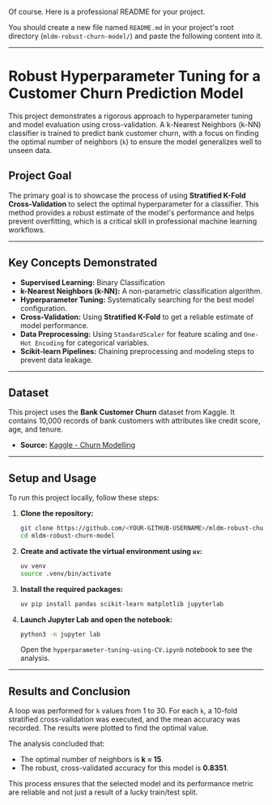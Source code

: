 Of course. Here is a professional README for your project.

You should create a new file named `README.md` in your project's root directory (`mldm-robust-churn-model/`) and paste the following content into it.

-----

# Robust Hyperparameter Tuning for a Customer Churn Prediction Model

This project demonstrates a rigorous approach to hyperparameter tuning and model evaluation using cross-validation. A k-Nearest Neighbors (k-NN) classifier is trained to predict bank customer churn, with a focus on finding the optimal number of neighbors (`k`) to ensure the model generalizes well to unseen data.

## Project Goal

The primary goal is to showcase the process of using **Stratified K-Fold Cross-Validation** to select the optimal hyperparameter for a classifier. This method provides a robust estimate of the model's performance and helps prevent overfitting, which is a critical skill in professional machine learning workflows.

-----

## Key Concepts Demonstrated

  * **Supervised Learning:** Binary Classification
  * **k-Nearest Neighbors (k-NN):** A non-parametric classification algorithm.
  * **Hyperparameter Tuning:** Systematically searching for the best model configuration.
  * **Cross-Validation:** Using **Stratified K-Fold** to get a reliable estimate of model performance.
  * **Data Preprocessing:** Using `StandardScaler` for feature scaling and `One-Hot Encoding` for categorical variables.
  * **Scikit-learn Pipelines:** Chaining preprocessing and modeling steps to prevent data leakage.

-----

## Dataset

This project uses the **Bank Customer Churn** dataset from Kaggle. It contains 10,000 records of bank customers with attributes like credit score, age, and tenure.

  * **Source:** [Kaggle - Churn Modelling](https://www.kaggle.com/datasets/shrutimechlearn/churn-modelling)

-----

## Setup and Usage

To run this project locally, follow these steps:

1.  **Clone the repository:**

    ```bash
    git clone https://github.com/<YOUR-GITHUB-USERNAME>/mldm-robust-churn-model.git
    cd mldm-robust-churn-model
    ```

2.  **Create and activate the virtual environment using `uv`:**

    ```bash
    uv venv
    source .venv/bin/activate
    ```

3.  **Install the required packages:**

    ```bash
    uv pip install pandas scikit-learn matplotlib jupyterlab
    ```

4.  **Launch Jupyter Lab and open the notebook:**

    ```bash
    python3 -m jupyter lab
    ```

    Open the `hyperparameter-tuning-using-CV.ipynb` notebook to see the analysis.

-----

## Results and Conclusion

A loop was performed for `k` values from 1 to 30. For each `k`, a 10-fold stratified cross-validation was executed, and the mean accuracy was recorded. The results were plotted to find the optimal value.

The analysis concluded that:

  * The optimal number of neighbors is **k = 15**.
  * The robust, cross-validated accuracy for this model is **0.8351**.

This process ensures that the selected model and its performance metric are reliable and not just a result of a lucky train/test split.
